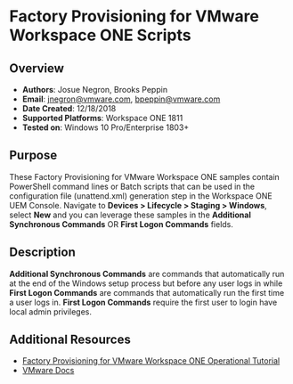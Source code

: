 # Factory Provisioning for VMware Workspace ONE Scripts

## Overview
- **Authors**: Josue Negron, Brooks Peppin
- **Email**: jnegron@vmware.com, bpeppin@vmware.com
- **Date Created**: 12/18/2018
- **Supported Platforms**: Workspace ONE 1811
- **Tested on**: Windows 10 Pro/Enterprise 1803+

## Purpose
These Factory Provisioning for VMware Workspace ONE samples contain PowerShell command lines or Batch scripts that can be used in the configuration file (unattend.xml) generation step in the Workspace ONE UEM Console. Navigate to **Devices > Lifecycle > Staging > Windows**, select **New** and you can leverage these samples in the **Additional Synchronous Commands** OR **First Logon Commands** fields. 

## Description 
**Additional Synchronous Commands** are commands that automatically run at the end of the Windows setup process but before any user logs in while **First Logon Commands** are commands that automatically run the first time a user logs in. **First Logon Commands** require the first user to login have local admin privileges. 

## Additional Resources
- [Factory Provisioning for VMware Workspace ONE Operational Tutorial](https://techzone.vmware.com/dell-provisioning-vmware-workspace-one-operational-tutorial)
- [VMware Docs](https://docs.vmware.com/en/VMware-Workspace-ONE-UEM/1811/Dell-Provisioning-for-VMware-Workspace-ONE/GUID-AWT-DELLPROVISIONING.html)
